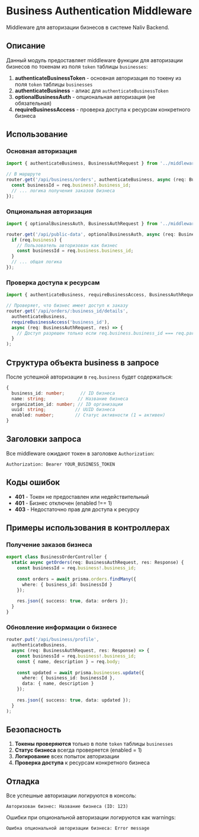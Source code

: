 # Business Authentication Middleware

Middleware для авторизации бизнесов в системе Naliv Backend.

## Описание

Данный модуль предоставляет middleware функции для авторизации бизнесов по токенам из поля `token` таблицы `businesses`:

1. **authenticateBusinessToken** - основная авторизация по токену из поля `token` таблицы `businesses`
2. **authenticateBusiness** - алиас для `authenticateBusinessToken`
3. **optionalBusinessAuth** - опциональная авторизация (не обязательная)
4. **requireBusinessAccess** - проверка доступа к ресурсам конкретного бизнеса

## Использование

### Основная авторизация

```typescript
import { authenticateBusiness, BusinessAuthRequest } from '../middleware/businessAuth';

// В маршруте
router.get('/api/business/orders', authenticateBusiness, async (req: BusinessAuthRequest, res) => {
  const businessId = req.business?.business_id;
  // ... логика получения заказов бизнеса
});
```

### Опциональная авторизация

```typescript
import { optionalBusinessAuth, BusinessAuthRequest } from '../middleware/businessAuth';

router.get('/api/public-data', optionalBusinessAuth, async (req: BusinessAuthRequest, res) => {
  if (req.business) {
    // Пользователь авторизован как бизнес
    const businessId = req.business.business_id;
  }
  // ... общая логика
});
```

### Проверка доступа к ресурсам

```typescript
import { authenticateBusiness, requireBusinessAccess, BusinessAuthRequest } from '../middleware/businessAuth';

// Проверяет, что бизнес имеет доступ к заказу
router.get('/api/orders/:business_id/details', 
  authenticateBusiness, 
  requireBusinessAccess('business_id'),
  async (req: BusinessAuthRequest, res) => {
    // Доступ разрешен только если req.business.business_id === req.params.business_id
  }
);
```

## Структура объекта business в запросе

После успешной авторизации в `req.business` будет содержаться:

```typescript
{
  business_id: number;      // ID бизнеса
  name: string;            // Название бизнеса
  organization_id: number; // ID организации
  uuid: string;           // UUID бизнеса
  enabled: number;        // Статус активности (1 = активен)
}
```

## Заголовки запроса

Все middleware ожидают токен в заголовке `Authorization`:

```
Authorization: Bearer YOUR_BUSINESS_TOKEN
```

## Коды ошибок

- **401** - Токен не предоставлен или недействительный
- **401** - Бизнес отключен (enabled !== 1)
- **403** - Недостаточно прав для доступа к ресурсу

## Примеры использования в контроллерах

### Получение заказов бизнеса

```typescript
export class BusinessOrderController {
  static async getOrders(req: BusinessAuthRequest, res: Response) {
    const businessId = req.business!.business_id;
    
    const orders = await prisma.orders.findMany({
      where: { business_id: businessId }
    });
    
    res.json({ success: true, data: orders });
  }
}
```

### Обновление информации о бизнесе

```typescript
router.put('/api/business/profile', 
  authenticateBusiness,
  async (req: BusinessAuthRequest, res: Response) => {
    const businessId = req.business!.business_id;
    const { name, description } = req.body;
    
    const updated = await prisma.businesses.update({
      where: { business_id: businessId },
      data: { name, description }
    });
    
    res.json({ success: true, data: updated });
  }
);
```

## Безопасность

1. **Токены проверяются** только в поле `token` таблицы `businesses`
2. **Статус бизнеса** всегда проверяется (enabled = 1)
3. **Логирование** всех попыток авторизации
4. **Проверка доступа** к ресурсам конкретного бизнеса

## Отладка

Все успешные авторизации логируются в консоль:
```
Авторизован бизнес: Название бизнеса (ID: 123)
```

Ошибки при опциональной авторизации логируются как warnings:
```
Ошибка опциональной авторизации бизнеса: Error message
```
